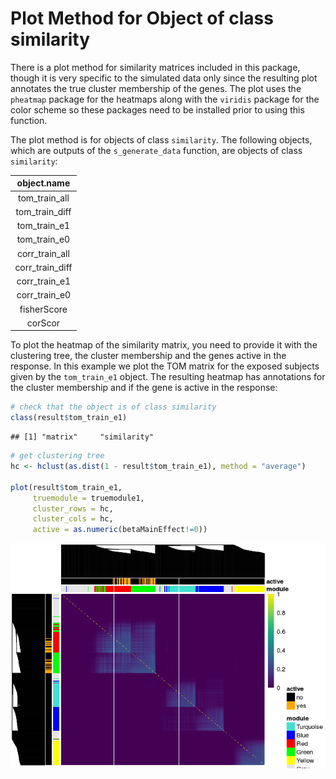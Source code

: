 <script src="https://cdn.mathjax.org/mathjax/latest/MathJax.js"></script>
Plot Method for Object of class similarity
==========================================

There is a plot method for similarity matrices included in this package, though it is very specific to the simulated data only since the resulting plot annotates the true cluster membership of the genes. The plot uses the `pheatmap` package for the heatmaps along with the `viridis` package for the color scheme so these packages need to be installed prior to using this function.

The plot method is for objects of class `similarity`. The following objects, which are outputs of the `s_generate_data` function, are objects of class `similarity`:

<table style="width:21%;">
<colgroup>
<col width="20%" />
</colgroup>
<thead>
<tr class="header">
<th align="center">object.name</th>
</tr>
</thead>
<tbody>
<tr class="odd">
<td align="center">tom_train_all</td>
</tr>
<tr class="even">
<td align="center">tom_train_diff</td>
</tr>
<tr class="odd">
<td align="center">tom_train_e1</td>
</tr>
<tr class="even">
<td align="center">tom_train_e0</td>
</tr>
<tr class="odd">
<td align="center">corr_train_all</td>
</tr>
<tr class="even">
<td align="center">corr_train_diff</td>
</tr>
<tr class="odd">
<td align="center">corr_train_e1</td>
</tr>
<tr class="even">
<td align="center">corr_train_e0</td>
</tr>
<tr class="odd">
<td align="center">fisherScore</td>
</tr>
<tr class="even">
<td align="center">corScor</td>
</tr>
</tbody>
</table>

To plot the heatmap of the similarity matrix, you need to provide it with the clustering tree, the cluster membership and the genes active in the response. In this example we plot the TOM matrix for the exposed subjects given by the `tom_train_e1` object. The resulting heatmap has annotations for the cluster membership and if the gene is active in the response:

``` r
# check that the object is of class similarity
class(result$tom_train_e1)
```

    ## [1] "matrix"     "similarity"

``` r
# get clustering tree
hc <- hclust(as.dist(1 - result$tom_train_e1), method = "average")

plot(result$tom_train_e1, 
     truemodule = truemodule1, 
     cluster_rows = hc, 
     cluster_cols = hc,
     active = as.numeric(betaMainEffect!=0))
```

![](plots_files/figure-markdown_github/unnamed-chunk-3-1.png)
